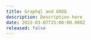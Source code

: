 ```yaml
---
title: Graphql and GROQ
description: Description here
date: 2022-03-07T15:00:00.000Z
released: false
---
```

